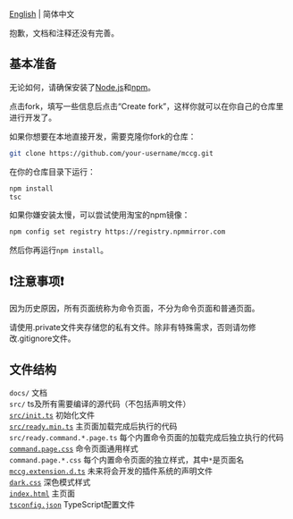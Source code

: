 [English](./EN.md) | 简体中文

抱歉，文档和注释还没有完善。

## 基本准备
无论如何，请确保安装了[Node.js](https://nodejs.org)和[npm](http://npmjs.org)。

点击fork，填写一些信息后点击“Create fork”，这样你就可以在你自己的仓库里进行开发了。

如果你想要在本地直接开发，需要克隆你fork的仓库：
```bash
git clone https://github.com/your-username/mccg.git
```
在你的仓库目录下运行：
```bash
npm install
tsc
```
如果你嫌安装太慢，可以尝试使用淘宝的npm镜像：
```bash
npm config set registry https://registry.npmmirror.com
```
然后你再运行`npm install`。

## ❗注意事项❗
因为历史原因，所有页面统称为命令页面，不分为命令页面和普通页面。

请使用.private文件夹存储您的私有文件。除非有特殊需求，否则请勿修改.gitignore文件。

## 文件结构 <!-- 请在每一行结束加上<br />以实现零行间距 -->
`docs/` 文档<br />
`src/` ts及所有需要编译的源代码（不包括声明文件）<br />
[`src/init.ts`](../src/init.ts) 初始化文件<br />
[`src/ready.min.ts`](../src/ready.min.ts) 主页面加载完成后执行的代码<br />
`src/ready.command.*.page.ts` 每个内置命令页面的加载完成后独立执行的代码<br />
[`command.page.css`](../command.page.css) 命令页面通用样式<br />
`command.page.*.css` 每个内置命令页面的独立样式，其中`*`是页面名<br />
[`mccg.extension.d.ts`](../mccg.extension.d.ts) 未来将会开发的插件系统的声明文件<br />
[`dark.css`](../dark.css) 深色模式样式<br />
[`index.html`](../index.html) 主页面<br />
[`tsconfig.json`](../tsconfig.json) TypeScript配置文件<br />
